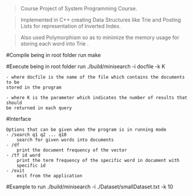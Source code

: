>Course Project of System Programming Course.

>Implemented in C++ creating Data Structures like Trie and Posting Lists for
representation of Inverted Index.

>Also used Polymorphism so as to minimize the memory usage for storing each
word into Trie .

#Compile
    being in root folder run make

#Execute
    being in root folder run ./build/minisearch -i docfile -k K

    - where docfile is the name of the file which contains the documents to be
    stored in the program

    - where K is the parameter which indicates the number of results that should
    be returned in each query

#Interface

    Options that can be given when the program is in running mode
    - /search q1 q2 ... q10
        search for given words into documents
    - /df
        print the document frequency of the vector
    - /tf id word
        print the term frequency of the specific word in document with
        specific id
    - /exit
        exit from the application

#Example to run
    ./build/minisearch -i ./Dataset/smallDataset.txt -k 10
